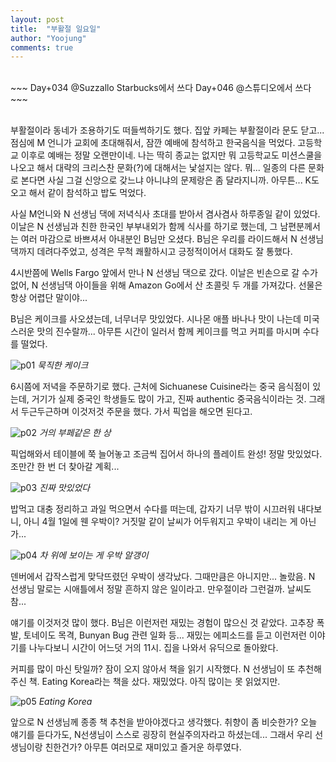 ```yaml
---
layout: post
title:  "부활절 일요일"
author: "Yoojung"
comments: true
---
```

<br>
~~~
Day+034 @Suzzallo Starbucks에서 쓰다
Day+046 @스튜디오에서 쓰다
~~~

<br>
<br>

부활절이라 동네가 조용하기도 떠들썩하기도 했다. 집앞 카페는 부활절이라 문도 닫고... 점심에 M 언니가 교회에 초대해줘서, 잠깐 예배에 참석하고 한국음식을 먹었다. 고등학교 이후로 예배는 정말 오랜만이네. 나는 딱히 종교는 없지만 뭐 고등학교도 미션스쿨을 나오고 해서 대략의 크리스찬 문화(?)에 대해서는 낯설지는 않다. 뭐... 일종의 다른 문화로 본다면 사실 그걸 신앙으로 갖느냐 아니냐의 문제랑은 좀 달라지니까. 아무튼... K도 오고 해서 같이 참석하고 밥도 먹었다. 

사실 M언니와 N 선생님 댁에 저녁식사 초대를 받아서 겸사겸사 하루종일 같이 있었다. 이날은 N 선생님과 친한 한국인 부부내외가 함께 식사를 하기로 했는데, 그 남편분께서는 여러 마감으로 바쁘셔서 아내분인 B님만 오셨다. B님은 우리를 라이드해서 N 선생님 댁까지 데려다주었고, 성격은 무척 쾌활하시고 긍정적이어서 대화도 잘 통했다.

4시반쯤에 Wells Fargo 앞에서 만나 N 선생님 댁으로 갔다. 이날은 빈손으로 갈 수가 없어, N 선생님댁 아이들을 위해 Amazon Go에서 산 초콜릿 두 개를 가져갔다. 선물은 항상 어렵단 말이야...

B님은 케이크를 사오셨는데, 너무너무 맛있었다. 시나몬 애플 바나나 맛이 나는데 미국스러운 맛의 진수랄까... 아무튼 시간이 일러서 함께 케이크를 먹고 커피를 마시며 수다를 떨었다. 

![p01]({{site.url}}/assets/2018-04-01-p01.jpg)
_묵직한 케이크_

6시쯤에 저녁을 주문하기로 했다. 근처에 Sichuanese Cuisine라는 중국 음식점이 있는데, 거기가 실제 중국인 학생들도 많이 가고, 진짜 authentic 중국음식이라는 것. 그래서 두근두근하며 이것저것 주문을 했다. 가서 픽업을 해오면 된다고.

![p02]({{site.url}}/assets/2018-04-01-p02.JPG)
_거의 부페같은 한 상_

픽업해와서 테이블에 쭉 늘어놓고 조금씩 집어서 하나의 플레이트 완성! 정말 맛있었다. 조만간 한 번 더 찾아갈 계획...

![p03]({{site.url}}/assets/2018-04-01-p03.JPG)
_진짜 맛있었다_

밥먹고 대충 정리하고 과일 먹으면서 수다를 떠는데, 갑자기 너무 밖이 시끄러워 내다보니, 아니 4월 1일에 웬 우박이? 거짓말 같이 날씨가 어두워지고 우박이 내리는 게 아닌가...

![p04]({{site.url}}/assets/2018-04-01-p04.jpg)
_차 위에 보이는 게 우박 알갱이_

덴버에서 갑작스럽게 맞닥뜨렸던 우박이 생각났다. 그때만큼은 아니지만... 놀랐음. N 선생님 말로는 시애틀에서 정말 흔하지 않은 일이라고. 만우절이라 그런걸까. 날씨도 참...

얘기를 이것저것 많이 했다. B님은 이런저런 재밌는 경험이 많으신 것 같았다. 고추장 폭발, 토네이도 목격, Bunyan Bug 관련 일화 등... 재밌는 에피소드를 듣고 이런저런 이야기를 나누다보니 시간이 어느덧 거의 11시. 집을 나와서 유딕으로 돌아왔다.

커피를 많이 마신 탓일까? 잠이 오지 않아서 책을 읽기 시작했다. N 선생님이 또 추천해주신 책. Eating Korea라는 책을 샀다. 재밌었다. 아직 많이는 못 읽었지만.

![p05]({{site.url}}/assets/2018-04-01-p05.JPG)
_Eating Korea_

앞으로 N 선생님께 종종 책 추천을 받아야겠다고 생각했다. 취향이 좀 비슷한가? 오늘 얘기를 듣다가도,  N선생님이 스스로 굉장히 현실주의자라고 하셨는데... 그래서 우리 선생님이랑 친한건가? 아무튼 여러모로 재미있고 즐거운 하루였다.
